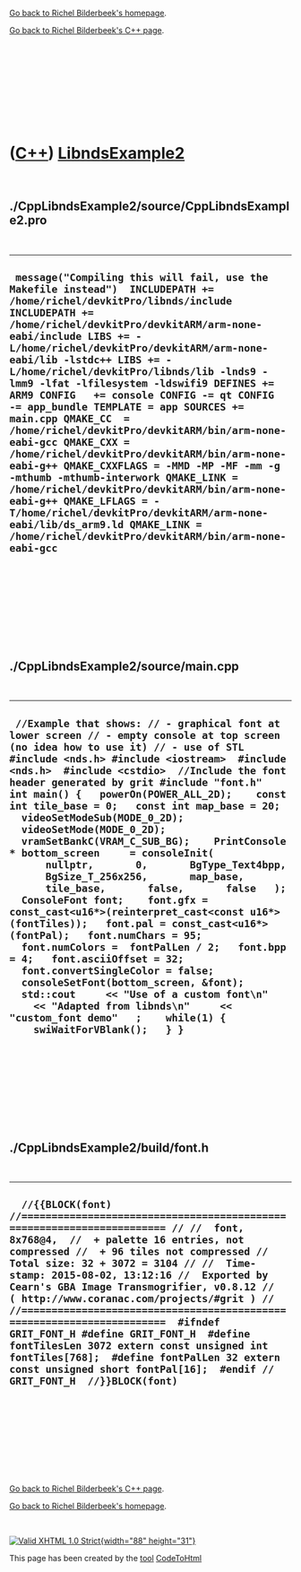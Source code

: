 [Go back to Richel Bilderbeek's homepage](index.htm).

[Go back to Richel Bilderbeek's C++ page](Cpp.htm).

 

 

 

 

 

([C++](Cpp.htm)) [LibndsExample2](CppLibndsExample2.htm)
========================================================

 

./CppLibndsExample2/source/CppLibndsExample2.pro
------------------------------------------------

 

  -------------------------------------------------------------------------------------------------------------------------------------------------------------------------------------------------------------------------------------------------------------------------------------------------------------------------------------------------------------------------------------------------------------------------------------------------------------------------------------------------------------------------------------------------------------------------------------------------------------------------------------------------------------------------------------------------------------------------------------------------------------------------------------------------------------------------------------------------------------------------------------------------
  ` message("Compiling this will fail, use the Makefile instead")  INCLUDEPATH += /home/richel/devkitPro/libnds/include INCLUDEPATH += /home/richel/devkitPro/devkitARM/arm-none-eabi/include LIBS += -L/home/richel/devkitPro/devkitARM/arm-none-eabi/lib -lstdc++ LIBS += -L/home/richel/devkitPro/libnds/lib -lnds9 -lmm9 -lfat -lfilesystem -ldswifi9 DEFINES += ARM9 CONFIG   += console CONFIG -= qt CONFIG   -= app_bundle TEMPLATE = app SOURCES += main.cpp QMAKE_CC  = /home/richel/devkitPro/devkitARM/bin/arm-none-eabi-gcc QMAKE_CXX = /home/richel/devkitPro/devkitARM/bin/arm-none-eabi-g++ QMAKE_CXXFLAGS = -MMD -MP -MF -mm -g -mthumb -mthumb-interwork QMAKE_LINK = /home/richel/devkitPro/devkitARM/bin/arm-none-eabi-g++ QMAKE_LFLAGS = -T/home/richel/devkitPro/devkitARM/arm-none-eabi/lib/ds_arm9.ld QMAKE_LINK = /home/richel/devkitPro/devkitARM/bin/arm-none-eabi-gcc`
  -------------------------------------------------------------------------------------------------------------------------------------------------------------------------------------------------------------------------------------------------------------------------------------------------------------------------------------------------------------------------------------------------------------------------------------------------------------------------------------------------------------------------------------------------------------------------------------------------------------------------------------------------------------------------------------------------------------------------------------------------------------------------------------------------------------------------------------------------------------------------------------------------

 

 

 

 

 

./CppLibndsExample2/source/main.cpp
-----------------------------------

 

  ---------------------------------------------------------------------------------------------------------------------------------------------------------------------------------------------------------------------------------------------------------------------------------------------------------------------------------------------------------------------------------------------------------------------------------------------------------------------------------------------------------------------------------------------------------------------------------------------------------------------------------------------------------------------------------------------------------------------------------------------------------------------------------------------------------------------------------------------------------------------------------------------------------------------------------------------------------------------------------------------------------------------------------------------------------------------------------------------------------------------------------------------
  ` //Example that shows: // - graphical font at lower screen // - empty console at top screen (no idea how to use it) // - use of STL  #include <nds.h> #include <iostream>  #include <nds.h>  #include <cstdio>  //Include the font header generated by grit #include "font.h"  int main() {   powerOn(POWER_ALL_2D);    const int tile_base = 0;   const int map_base = 20;     videoSetModeSub(MODE_0_2D);   videoSetMode(MODE_0_2D);   vramSetBankC(VRAM_C_SUB_BG);    PrintConsole * bottom_screen     = consoleInit(       nullptr,       0,       BgType_Text4bpp,       BgSize_T_256x256,       map_base,       tile_base,       false,       false   );    ConsoleFont font;    font.gfx = const_cast<u16*>(reinterpret_cast<const u16*>(fontTiles));   font.pal = const_cast<u16*>(fontPal);   font.numChars = 95;   font.numColors =  fontPalLen / 2;   font.bpp = 4;   font.asciiOffset = 32;   font.convertSingleColor = false;    consoleSetFont(bottom_screen, &font);    std::cout     << "Use of a custom font\n"     << "Adapted from libnds\n"     << "custom_font demo"   ;    while(1) {     swiWaitForVBlank();   } }`
  ---------------------------------------------------------------------------------------------------------------------------------------------------------------------------------------------------------------------------------------------------------------------------------------------------------------------------------------------------------------------------------------------------------------------------------------------------------------------------------------------------------------------------------------------------------------------------------------------------------------------------------------------------------------------------------------------------------------------------------------------------------------------------------------------------------------------------------------------------------------------------------------------------------------------------------------------------------------------------------------------------------------------------------------------------------------------------------------------------------------------------------------------

 

 

 

 

 

./CppLibndsExample2/build/font.h
--------------------------------

 

  --------------------------------------------------------------------------------------------------------------------------------------------------------------------------------------------------------------------------------------------------------------------------------------------------------------------------------------------------------------------------------------------------------------------------------------------------------------------------------------------------------------------------------------------------------------------------------------------------------------------------------------------------------------------------------
  `  //{{BLOCK(font)  //====================================================================== // //  font, 8x768@4,  //  + palette 16 entries, not compressed //  + 96 tiles not compressed //  Total size: 32 + 3072 = 3104 // //  Time-stamp: 2015-08-02, 13:12:16 //  Exported by Cearn's GBA Image Transmogrifier, v0.8.12 //  ( http://www.coranac.com/projects/#grit ) // //======================================================================  #ifndef GRIT_FONT_H #define GRIT_FONT_H  #define fontTilesLen 3072 extern const unsigned int fontTiles[768];  #define fontPalLen 32 extern const unsigned short fontPal[16];  #endif // GRIT_FONT_H  //}}BLOCK(font)`
  --------------------------------------------------------------------------------------------------------------------------------------------------------------------------------------------------------------------------------------------------------------------------------------------------------------------------------------------------------------------------------------------------------------------------------------------------------------------------------------------------------------------------------------------------------------------------------------------------------------------------------------------------------------------------------

 

 

 

 

 

[Go back to Richel Bilderbeek's C++ page](Cpp.htm).

[Go back to Richel Bilderbeek's homepage](index.htm).

 

[![Valid XHTML 1.0 Strict](valid-xhtml10.png){width="88"
height="31"}](http://validator.w3.org/check?uri=referer)

This page has been created by the [tool](Tools.htm)
[CodeToHtml](ToolCodeToHtml.htm)
